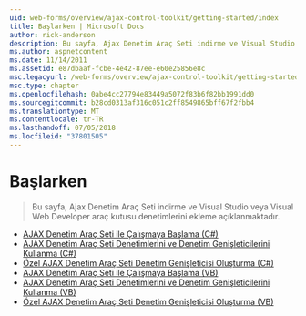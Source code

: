 ```yaml
---
uid: web-forms/overview/ajax-control-toolkit/getting-started/index
title: Başlarken | Microsoft Docs
author: rick-anderson
description: Bu sayfa, Ajax Denetim Araç Seti indirme ve Visual Studio veya Visual Web Developer araç kutusu denetimlerini ekleme açıklanmaktadır.
ms.author: aspnetcontent
ms.date: 11/14/2011
ms.assetid: e87dbaaf-fcbe-4e42-87ee-e60e25856e8c
msc.legacyurl: /web-forms/overview/ajax-control-toolkit/getting-started
msc.type: chapter
ms.openlocfilehash: 0abe4cc27794e83449a5072f83b6f82bb1991dd0
ms.sourcegitcommit: b28cd0313af316c051c2ff8549865bff67f2fbb4
ms.translationtype: MT
ms.contentlocale: tr-TR
ms.lasthandoff: 07/05/2018
ms.locfileid: "37801505"
---
```

<a name="getting-started"></a>Başlarken
====================
> Bu sayfa, Ajax Denetim Araç Seti indirme ve Visual Studio veya Visual Web Developer araç kutusu denetimlerini ekleme açıklanmaktadır.


- [AJAX Denetim Araç Seti ile Çalışmaya Başlama (C#)](get-started-with-the-ajax-control-toolkit-cs.md)
- [AJAX Denetim Araç Seti Denetimlerini ve Denetim Genişleticilerini Kullanma (C#)](using-ajax-control-toolkit-controls-and-control-extenders-cs.md)
- [Özel AJAX Denetim Araç Seti Denetim Genişleticisi Oluşturma (C#)](creating-a-custom-ajax-control-toolkit-control-extender-cs.md)
- [AJAX Denetim Araç Seti ile Çalışmaya Başlama (VB)](get-started-with-the-ajax-control-toolkit-vb.md)
- [AJAX Denetim Araç Seti Denetimlerini ve Denetim Genişleticilerini Kullanma (VB)](using-ajax-control-toolkit-controls-and-control-extenders-vb.md)
- [Özel AJAX Denetim Araç Seti Denetim Genişleticisi Oluşturma (VB)](creating-a-custom-ajax-control-toolkit-control-extender-vb.md)
